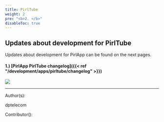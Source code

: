 ```yaml
---
title: PirlTube
weight: 2
pre: "<b>2. </b>"
disableToc: true
---
```


## Updates about development for PirlTube
Updates about development for PirlApp can be found on the next pages.


#### 1.) [PirlApp PirlTube changelog]({{< ref "/development/apps/pirltube/changelog" >}})



![](/development/images/Pirl_Energy.gif)













---
Author(s):

dptelecom

Contributor():
